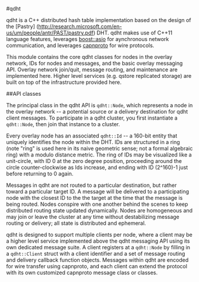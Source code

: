 #qdht

qdht is a C++ distributed hash table implementation based on the design of the [Pastry]
(http://research.microsoft.com/en-us/um/people/antr/PAST/pastry.pdf) DHT.  qdht makes use of C++11 language
features, leverages [boost::asio](http://www.boost.org/doc/libs/master/doc/html/boost_asio/overview.html) for
aynchronous network communication, and leverages [capnproto](https://capnproto.org) for wire protocols.

This module contains the core qdht classes for nodes in the overlay network, IDs for nodes and messages,
and the basic overlay messaging API.  Overlay network join/quit, message routing, and maintenance are
implemented here.  Higher level services (e.g. qstore replicated storage) are built on top of the
infrastructure provided here.

##API classes

The principal class in the qdht API is `qdht::Node`, which represents a node in the overlay network -- a
potential source or a delivery destination for qdht client messages.  To participate in a qdht cluster, you
first instantiate a `qdht::Node`, then join that instance to a cluster.

Every overlay node has an associated `qdht::Id` -- a 160-bit entity that uniquely identifies the node
within the DHT.  IDs are structured in a ring (note "ring" is used here in its naive geometric sense; not a
formal algebraic ring) with a modulo distance metric.  The ring of IDs may be visualized like a unit-circle,
with ID 0 at the zero degree position, proceeding around the circle counter-clockwise as Ids increase, and
ending with ID (2^160)-1 just before returning to 0 again.

Messages in qdht are not routed to a particular destination, but rather toward a particular target ID.  A
message will be delivered to a participating node with the closest ID to the the target at the time that
the message is being routed.  Nodes conspire with one another behind the scenes to keep distributed routing
state updated dynamically.  Nodes are homogeneous and may join or leave the cluster at any time without
destabilizing message routing or delivery; all state is distributed and ephemeral.

qdht is designed to support multiple clients per node, where a client may be a higher level service
implemented above the qdht messaging API using its own dedicated message suite.  A client registers at a
`qdht::Node` by filling in a `qdht::Client` struct with a client identifier and a set of message
routing and delivery callback function objects.  Messages within qdht are encoded for wire transfer using
capnproto, and each client can extend the protocol with its own customized capnproto message class or
classes.

